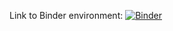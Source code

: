 Link to Binder environment: [![Binder](https://mybinder.org/badge_logo.svg)](https://mybinder.org/v2/gh/eea/clms-nvlcc/HEAD?urlpath=%2Fdoc%2Ftree%2Fuhi_detection_with_clms_imperviousness.ipynb)
